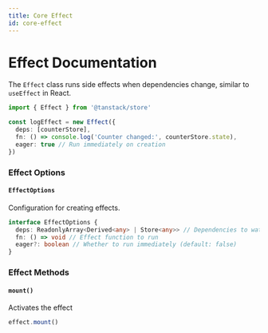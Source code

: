 ```yaml
---
title: Core Effect
id: core-effect
---
```


# Effect Documentation

The `Effect` class runs side effects when dependencies change, similar to `useEffect` in React.

```typescript
import { Effect } from '@tanstack/store'

const logEffect = new Effect({
  deps: [counterStore],
  fn: () => console.log('Counter changed:', counterStore.state),
  eager: true // Run immediately on creation
})
```

### Effect Options

#### `EffectOptions`
Configuration for creating effects.

```typescript
interface EffectOptions {
  deps: ReadonlyArray<Derived<any> | Store<any>> // Dependencies to watch
  fn: () => void // Effect function to run
  eager?: boolean // Whether to run immediately (default: false)
}
```

### Effect Methods

#### `mount()`
Activates the effect

```typescript
effect.mount()

```
